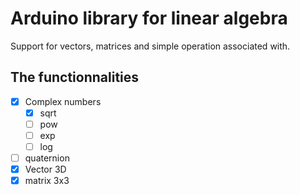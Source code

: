 # Arduino library for linear algebra

Support for vectors, matrices and simple operation associated with.

## The functionnalities
 
 * [X] Complex numbers
    * [X] sqrt
    * [ ] pow
    * [ ] exp
    * [ ] log
 * [ ] quaternion
 * [X] Vector 3D
 * [X] matrix 3x3